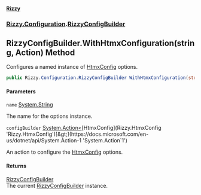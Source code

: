 #### [Rizzy](index 'index')
### [Rizzy.Configuration](Rizzy.Configuration 'Rizzy.Configuration').[RizzyConfigBuilder](Rizzy.Configuration.RizzyConfigBuilder 'Rizzy.Configuration.RizzyConfigBuilder')

## RizzyConfigBuilder.WithHtmxConfiguration(string, Action<HtmxConfig>) Method

Configures a named instance of [HtmxConfig](Rizzy.HtmxConfig 'Rizzy.HtmxConfig') options.

```csharp
public Rizzy.Configuration.RizzyConfigBuilder WithHtmxConfiguration(string name, System.Action<Rizzy.HtmxConfig> configBuilder);
```
#### Parameters

<a name='Rizzy.Configuration.RizzyConfigBuilder.WithHtmxConfiguration(string,System.Action_Rizzy.HtmxConfig_).name'></a>

`name` [System.String](https://docs.microsoft.com/en-us/dotnet/api/System.String 'System.String')

The name for the options instance.

<a name='Rizzy.Configuration.RizzyConfigBuilder.WithHtmxConfiguration(string,System.Action_Rizzy.HtmxConfig_).configBuilder'></a>

`configBuilder` [System.Action&lt;](https://docs.microsoft.com/en-us/dotnet/api/System.Action-1 'System.Action`1')[HtmxConfig](Rizzy.HtmxConfig 'Rizzy.HtmxConfig')[&gt;](https://docs.microsoft.com/en-us/dotnet/api/System.Action-1 'System.Action`1')

An action to configure the [HtmxConfig](Rizzy.HtmxConfig 'Rizzy.HtmxConfig') options.

#### Returns
[RizzyConfigBuilder](Rizzy.Configuration.RizzyConfigBuilder 'Rizzy.Configuration.RizzyConfigBuilder')  
The current [RizzyConfigBuilder](Rizzy.Configuration.RizzyConfigBuilder 'Rizzy.Configuration.RizzyConfigBuilder') instance.